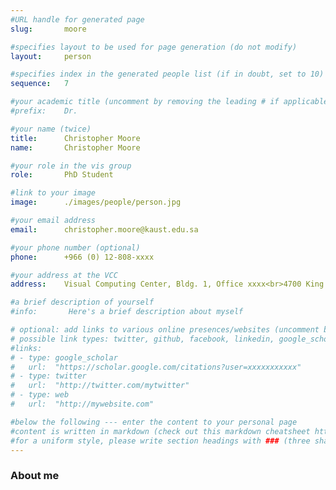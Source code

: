 ```yaml
---
#URL handle for generated page
slug:       moore

#specifies layout to be used for page generation (do not modify)
layout: 	person

#specifies index in the generated people list (if in doubt, set to 10)
sequence:	7

#your academic title (uncomment by removing the leading # if applicable)
#prefix:    Dr.

#your name (twice)
title:		Christopher Moore
name:       Christopher Moore

#your role in the vis group
role:       PhD Student

#link to your image
image:      ./images/people/person.jpg

#your email address
email:      christopher.moore@kaust.edu.sa

#your phone number (optional)
phone:      +966 (0) 12-808-xxxx

#your address at the VCC
address:    Visual Computing Center, Bldg. 1, Office xxxx<br>4700 King Abdullah University of Science and Technology<br>Thuwal 23955-6900, Saudi Arabia

#a brief description of yourself
#info:       Here's a brief description about myself

# optional: add links to various online presences/websites (uncomment by removing the leading # if applicable)
# possible link types: twitter, github, facebook, linkedin, google_scholar, google_plus, instagram, skype, youtube, vimeo, flickr, web (use the latter for all other link types)
#links:
# - type: google_scholar
#   url:  "https://scholar.google.com/citations?user=xxxxxxxxxxx"
# - type: twitter
#   url:  "http://twitter.com/mytwitter"
# - type: web
#   url:  "http://mywebsite.com"

#below the following --- enter the content to your personal page
#content is written in markdown (check out this markdown cheatsheet https://github.com/adam-p/markdown-here/wiki/Markdown-Cheatsheet)
#for a uniform style, please write section headings with ### (three sharps)
---
```

### About me
